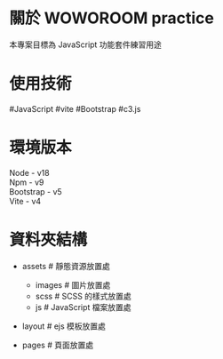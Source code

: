 # 關於 WOWOROOM practice
本專案目標為 JavaScript 功能套件練習用途

# 使用技術
#JavaScript #vite #Bootstrap #c3.js

# 環境版本
Node - v18  
Npm - v9  
Bootstrap - v5  
Vite - v4

# 資料夾結構
  - assets # 靜態資源放置處
    - images # 圖片放置處
    - scss # SCSS 的樣式放置處
    - js # JavaScript 檔案放置處

  - layout # ejs 模板放置處
  - pages # 頁面放置處

